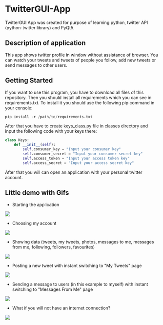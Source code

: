 # TwitterGUI-App
TwitterGUI App was created for purpose of learning python, twitter API (python-twitter library) and PyQt5.

## Description of application
This app shows twitter profile in window without assistance of browser. You can watch your tweets and tweets of people you follow, add new tweets or send messages to other users.

## Getting Started

If you want to use this program, you have to download all files of this repository.
Then you should install all requirements which you can see in requirements.txt. 
To install it you should use the following pip command in your console: 
```python
pip install -r /path/to/requirements.txt
```
After that you have to create keys_class.py file in classes directory and input the following code with your keys there:

```python
class Keys:
	def __init__(self):
		self.consumer_key = "Input your consumer key"
		self.consumer_secret = "Input your consumer secret key"
		self.access_token = "Input your access token key"
		self.access_secret = "Input your access secret key"
```

After that you will can open an application with your personal twitter account.

## Little demo with Gifs

- Starting the application
<img src="https://i.imgur.com/C9catMz.gif">

- Choosing my account
<img src="https://i.imgur.com/m5gPhzF.gif">

- Showing data (tweets, my tweets, photos, messages to me, messages from me, following, followers, favourites)
<img src="https://i.imgur.com/QEjYOMk.gif">

- Posting a new tweet with instant switching to "My Tweets" page
<img src="https://i.imgur.com/mOJLGhp.gif">

- Sending a message to users (in this example to myself) with instant switching to "Messages From Me" page
<img src="https://i.imgur.com/DBYhRUB.gif">

- What if you will not have an internet connection?
<img src="https://i.imgur.com/yFPMNNo.gif">
